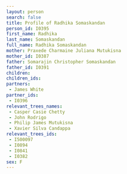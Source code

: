 ```yaml
---
layout: person
search: false
title: Profile of Radhika Somaskandan
person_id: I0395
first_name: Radhika
last_name: Somaskandan
full_name: Radhika Somaskandan
mother: Praxede Charmaine Juliana Mutukisna
mother_id: I0387
father: Somarajin Christopher Somaskandan
father_id: I0391
children:
children_ids:
partners:
 - James White
partner_ids:
 - I0396
relevant_trees_names:
 - Casper Casie Chetty
 - John Rodrigo
 - Philip James Mutukisna
 - Xavier Silva Candappa
relevant_trees_ids:
 - I500097
 - I0894
 - I0841
 - I0382
sex: F
---
```



